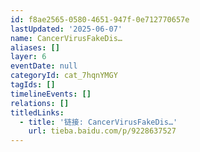 ```yaml
---
id: f8ae2565-0580-4651-947f-0e712770657e
lastUpdated: '2025-06-07'
name: CancerVirusFakeDis…
aliases: []
layer: 6
eventDate: null
categoryId: cat_7hqnYMGY
tagIds: []
timelineEvents: []
relations: []
titledLinks:
  - title: '链接: CancerVirusFakeDis…'
    url: tieba.baidu.com/p/9228637527
---
```


